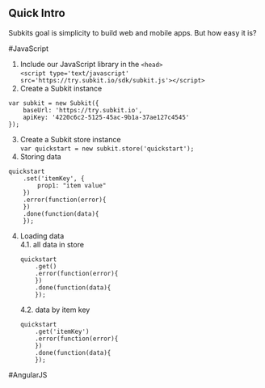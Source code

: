 Quick Intro
----
Subkits goal is simplicity to build web and mobile apps. But how easy it is?  

#JavaScript
1. Include our JavaScript library in the `<head>`  
`<script type='text/javascript' src='https://try.subkit.io/sdk/subkit.js'></script>`
2. Create a Subkit instance  
```
var subkit = new Subkit({
	baseUrl: 'https://try.subkit.io',
	apiKey: '4220c6c2-5125-45ac-9b1a-37ae127c4545'
});
```
3. Create a Subkit store instance  
`var quickstart = new subkit.store('quickstart');`
4. Storing data  
```
quickstart
	.set('itemKey', {
		prop1: "item value"
	})
	.error(function(error){
	})
	.done(function(data){
	});
```
4. Loading data  
	4.1. all data in store  
	```
	quickstart
		.get()
		.error(function(error){
		})
		.done(function(data){
		});
	```
	4.2. data by item key  
	```
	quickstart
		.get('itemKey')
		.error(function(error){
		})
		.done(function(data){
		});
	```


#AngularJS
